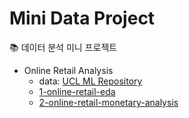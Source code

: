 # Mini Data Project
📚 데이터 분석 미니 프로젝트

- Online Retail Analysis
    - data: [UCL ML Repository](https://archive.ics.uci.edu/ml/datasets/online+retail#)
    - [1-online-retail-eda](https://github.com/data-say/mini-data-project/blob/main/OnlineRetail/1-onlilne-retail-eda.ipynb)
    - [2-online-retail-monetary-analysis](https://github.com/data-say/mini-data-project/blob/main/OnlineRetail/2-online-retail-monetary-analysis.ipynb)